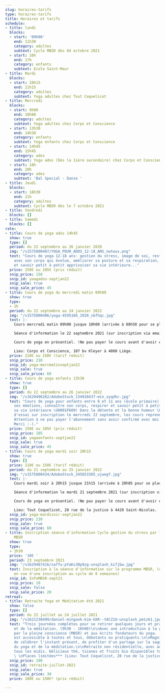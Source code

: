 ```yaml
---
slug: horaires-tarifs
type: horaires-tarifs
title: Horaires et tarifs
schedule:
- title: lundi
  blocks:
  - start: '09h00'
    end: 11h30
    category: adultes
    subtext: Cycle MBSR dès 04 octobre 2021
  - start: 16h
    end: 17h
    category: enfants
    subtext: Ecole Saint-Maur
- title: Mardi
  blocks:
  - start: 20h15
    end: 21h15
    category: adultes
    subtext: Yoga adultes chez Tout Coquelicot
- title: Mercredi
  blocks:
  - start: 9h00
    end: 10h00
    category: adultes
    subtext: Yoga adultes chez Corps et Conscience
  - start: 13h30
    end: 14h30
    category: enfants
    subtext: Yoga enfants chez Corps et Conscience
  - start: 14h45
    end: 15h45
    category: ados
    subtext: Yoga ados (Dès la 1ière secondaire) chez Corps et Conscience
  - start: 18h
    end: 20h
    category: ados
    subtext: 'Bal Special - Danse '
- title: Jeudi
  blocks:
  - start: 18h30
    end: 21h
    category: adultes
    subtext: Cycle MBSR dès le 7 octobre 2021
- title: Vendredi
  blocks: []
- title: Samedi
  blocks: []
rate:
- title: Cours de yoga ados 14h45
  show: true
  type: []
  period: du 22 septembre au 26 janvier 2020
  img: "/v1575800407/YOGA_POUR_ADOS_12-18_ANS_nwtwus.png"
  text: "Cours de yoga 12-18 ans: gestion du stress, image de soi, rester en lien
    avec son corps qui évolue, améliorer sa posture et sa respiration, ...   \nRespirer
    et savoir petit à petit apprivoiser sa vie intérieure..."
  price: 150€ ou 105€ (prix réduit)
  snip_price: 150
  snip_id: yoagados-septjan22
  snip_sale: true
  snip_sale_price: 45
- title: Cours de yoga du mercredi matin 09h00
  show: true
  type:
  - 1h
  period: du 22 septembre au 24 janvier 2022
  img: "/v1575800406/yoga-4595166_1920_sbfhqc.jpg"
  text: |-
    Cours mercredi matin 09h00 jusque 10h00 (arrivée à 08h50 pour se placer dans la salle), 15 cours entre septembre 2021 et Janvier 2022.

    Séance d'information le 22 septembre 2021 (sur inscription via email à contact@yogasamana.be), début des cours le 29 septembre 2021.

    Cours de yoga en présentiel. !Ne pas payer le cours avant d'avoir eu ma confirmation qu'il reste bien des places. Merci :-).

    Lieu: Corps et Conscience, 107 bv Kleyer à 4000 Liège.
  price: 210€ ou 150€ (tarif réduit)
  snip_price: 210
  snip_id: yoga-mercmatinseptjan22
  snip_sale: true
  snip_sale_price: 60
- title: Cours de yoga enfants 13h30
  show: true
  type: []
  period: du 22 septembre au 26 janvier 2022
  img: "/v1629496262/AdobeStock_134920437-min_xyqdkc.jpg"
  text: "Cours de yoga pour enfants entre 8 et 11 ans (école primaire). \n\nConnaître
    ses émotions, connaître son corps, respirer et savoir petit à petit apprivoiser
    sa vie intérieure \U0001F609! Dans la détente et la bonne humeur \U0001F642!\n\nCours
    d'essai sur inscription le mercredi 22 septembre, les cours reprennent le 29 septembre.
    Attention à ne pas payer l'abonnement sans avoir confirmé avec moi la place disponible.
    Merci :-)."
  price: 150€ ou 105€ (prix réduit)
  snip_price: 105
  snip_id: yogaenfants-septjan22
  snip_sale: true
  snip_sale_price: 45
- title: Cours de yoga mardi soir 20h15
  show: true
  type: []
  price: 210€ ou 150€ (tarif réduit)
  period: du 21 septembre au 25 janvier 2022
  img: "/v1575800434/AdobeStock_245653305_ujwegf.jpg"
  text: |-
    Cours mardi soir à 20h15 jusque 21h15 (arrivée à 20h05 pour se placer dans la salle), 15 cours entre septembre 2021 et Janvier 2022.

    Séance d'information le mardi 21 septembre 2021 (sur inscription via email à contact@yogasamana.be), début des cours le 28 septembre 2021.

    Cours de yoga en présentiel. !Ne pas payer le cours avant d'avoir eu ma confirmation qu'il reste bien des places. Merci :-).

    Lieu: Tout Coquelicot, 20 rue de la justice à 4420 Saint-Nicolas.
  snip_id: yoga-mardisoir-septjan22
  snip_price: 210
  snip_sale: true
  snip_sale_price: 60
- title: Inscription séance d'information Cycle gestion du stress par la pleine conscience
    MBSR
  show: true
  type:
  - 1h30
  price: '10€ '
  period: 23 septembre 2021
  img: "/v1629487416/saffu-pYaKs30p9zg-unsplash_kifjbw.jpg"
  text: Inscription à la séance d'information sur le programme MBSR, (obligatoire
    en vue d'une inscription au cycle de 8 semaines)
  snip_id: InfoMBSR-sept21
  snip_price: 10
  snip_sale: false
  snip_sale_price: 20
retreat:
- title: Retraite Yoga et Méditation été 2021
  show: false
  type: []
  period: du 22 juillet au 24 juillet 2021
  img: "/v1621238499/daniel-mingook-kim-UXR--t8CZ1U-unsplash_pm1z61.jpg"
  text: "Trois journées complètes pour se retirer quelques jours et pratiquer du yoga
    et de la méditation. (9h30 - 16h00)\n\nAvec une introduction à la gestion du stress
    par la pleine conscience (MBSR) et aux écrits fondateurs du yoga.  \nLa retraite
    est accessible à toutes et tous, débutants ou pratiquants.\n\nMagnifique manière
    de célébrer l'instant présent, de profiter d'un partage sur la sagesse millénaire
    du yoga et de la méditation.\n\nRetraite non résidentielle, avec auberge espagnole
    tous les midis. Délicieux thé, tisanes et fruits bio disponibles toute la journée.
    \ \nPlaces limitées*** (Lieu: Tout Coquelicot, 20 rue de la justice à 4420 Saint-Nicolas)"
  snip_price: 180
  snip_id: retraite-juillet-2021
  snip_sale: true
  snip_sale_price: 30
  price: 180€ ou 150€* (prix réduit)

---
```

